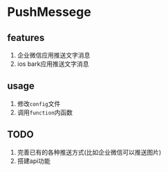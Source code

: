 # PushMessege

## features

1. 企业微信应用推送文字消息
2. ios bark应用推送文字消息

## usage

1. 修改`config`文件
1. 调用`function`内函数

## TODO

1. 完善已有的各种推送方式(比如企业微信可以推送图片)
2. 搭建api功能

